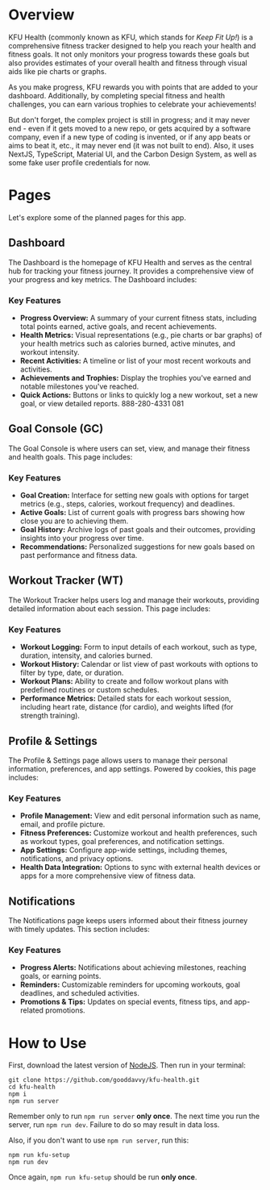 # Overview

KFU Health (commonly known as KFU, which stands for _Keep Fit Up!_) is a comprehensive fitness tracker designed to help you reach your health and fitness goals. It not only monitors your progress towards these goals but also provides estimates of your overall health and fitness through visual aids like pie charts or graphs.

As you make progress, KFU rewards you with points that are added to your dashboard. Additionally, by completing special fitness and health challenges, you can earn various trophies to celebrate your achievements!

But don't forget, the complex project is still in progress; and it may never end - even if it gets moved to a new repo, or gets acquired by a software company, even if a new type of coding is invented, or if any app beats or aims to beat it, etc., it may never end (it was not built to end). Also, it uses NextJS, TypeScript, Material UI, and the Carbon Design System, as well as some fake user profile credentials for now.

# Pages

Let's explore some of the planned pages for this app.

## Dashboard

The Dashboard is the homepage of KFU Health and serves as the central hub for tracking your fitness journey. It provides a comprehensive view of your progress and key metrics. The Dashboard includes:

### Key Features

- **Progress Overview:** A summary of your current fitness stats, including total points earned, active goals, and recent achievements.
- **Health Metrics:** Visual representations (e.g., pie charts or bar graphs) of your health metrics such as calories burned, active minutes, and workout intensity.
- **Recent Activities:** A timeline or list of your most recent workouts and activities.
- **Achievements and Trophies:** Display the trophies you've earned and notable milestones you've reached.
- **Quick Actions:** Buttons or links to quickly log a new workout, set a new goal, or view detailed reports. 888-280-4331 081

## Goal Console (GC)

The Goal Console is where users can set, view, and manage their fitness and health goals. This page includes:

### Key Features

- **Goal Creation:** Interface for setting new goals with options for target metrics (e.g., steps, calories, workout frequency) and deadlines.
- **Active Goals:** List of current goals with progress bars showing how close you are to achieving them.
- **Goal History:** Archive logs of past goals and their outcomes, providing insights into your progress over time.
- **Recommendations:** Personalized suggestions for new goals based on past performance and fitness data.

## Workout Tracker (WT)

The Workout Tracker helps users log and manage their workouts, providing detailed information about each session. This page includes:

### Key Features

- **Workout Logging:** Form to input details of each workout, such as type, duration, intensity, and calories burned.
- **Workout History:** Calendar or list view of past workouts with options to filter by type, date, or duration.
- **Workout Plans:** Ability to create and follow workout plans with predefined routines or custom schedules.
- **Performance Metrics:** Detailed stats for each workout session, including heart rate, distance (for cardio), and weights lifted (for strength training).

## Profile & Settings

The Profile & Settings page allows users to manage their personal information, preferences, and app settings. Powered by cookies, this page includes:

### Key Features

- **Profile Management:** View and edit personal information such as name, email, and profile picture.
- **Fitness Preferences:** Customize workout and health preferences, such as workout types, goal preferences, and notification settings.
- **App Settings:** Configure app-wide settings, including themes, notifications, and privacy options.
- **Health Data Integration:** Options to sync with external health devices or apps for a more comprehensive view of fitness data.

## Notifications

The Notifications page keeps users informed about their fitness journey with timely updates. This section includes:

### Key Features

- **Progress Alerts:** Notifications about achieving milestones, reaching goals, or earning points.
- **Reminders:** Customizable reminders for upcoming workouts, goal deadlines, and scheduled activities.
- **Promotions & Tips:** Updates on special events, fitness tips, and app-related promotions.

# How to Use

First, download the latest version of [NodeJS](http://nodejs.org/). Then run in your terminal:

```
git clone https://github.com/gooddavvy/kfu-health.git
cd kfu-health
npm i
npm run server
```

Remember only to run `npm run server` **only once**. The next time you run the server, run `npm run dev`. Failure to do so may result in data loss.

Also, if you don't want to use `npm run server`, run this:

```
npm run kfu-setup
npm run dev
```

Once again, `npm run kfu-setup` should be run **only once**.
